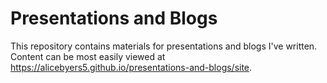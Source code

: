 # Presentations and Blogs

This repository contains materials for presentations and blogs I've written. Content can be most easily viewed at https://alicebyers5.github.io/presentations-and-blogs/site.